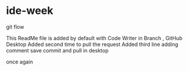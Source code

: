 # ide-week
git flow

This ReadMe file is added by default with Code Writer in Branch , GitHub Desktop
Added second time to pull the request
Added third line adding comment save  commit and pull in desktop

once again 
